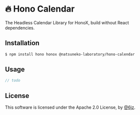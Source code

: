 # 🔥 Hono Calendar

The Headless Calendar Library for HonoX, build without React dependencies.

## Installation

```bash
$ npm install hono honox @natsuneko-laboratory/hono-calendar
```

## Usage

```typescript
// todo
```

## License

This software is licensed under the Apache 2.0 License, by [@6jz](https://twitter.com/6jz).
